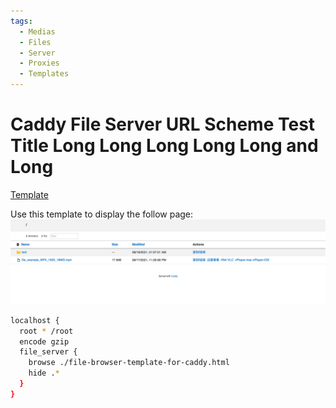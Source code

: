 ```yaml
---
tags:
  - Medias
  - Files
  - Server
  - Proxies
  - Templates
---
```


# Caddy File Server URL Scheme Test Title Long Long Long Long Long and Long

[Template](https://gist.github.com/theowenyoung/e09cb6e2c59f247fdc3f4e6fe4401481)

Use this template to display the follow page:
![](./attachments/caddy-file-template-screenshot.png)

```bash
localhost {
  root * /root
  encode gzip
  file_server {
    browse ./file-browser-template-for-caddy.html
    hide .*
  }
}
```
